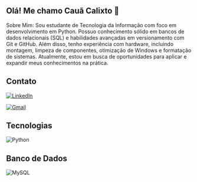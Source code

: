 ## Olá! Me chamo Cauã Calixto 👋

Sobre Mim: Sou estudante de Tecnologia da Informação com foco em desenvolvimento em Python. Possuo conhecimento sólido em bancos de dados relacionais (SQL) e habilidades avançadas em versionamento com Git e GitHub. Além disso, tenho experiência com hardware, incluindo montagem, limpeza de componentes, otimização de Windows e formatação de sistemas. Atualmente, estou em busca de oportunidades para aplicar e expandir meus conhecimentos na prática.


## Contato
[![LinkedIn](https://img.shields.io/badge/LinkedIn-0077B5?style=for-the-badge&logo=linkedin&logoColor=white)](https://www.linkedin.com/in/cauã-calixto-540b8a271//)

 [![Gmail](https://img.shields.io/badge/Gmail-333333?style=for-the-badge&logo=gmail&logoColor=red)](mailto:cauacalixto.almeida@gmail.com)

## Tecnologias 
 ![Python](https://img.shields.io/badge/python-3670A0?style=for-the-badge&logo=python&logoColor=ffdd54)

 ## Banco de Dados
 
 ![MySQL](https://img.shields.io/badge/MySQL-00000F?style=for-the-badge&logo=mysql&logoColor=white)
